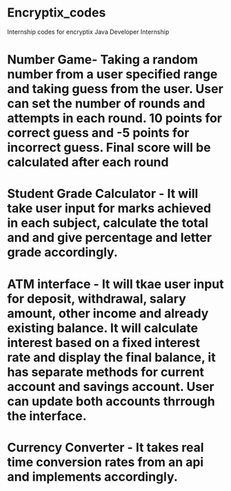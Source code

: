 # Encryptix_codes
Internship codes for encryptix Java Developer Internship
# Number Game- Taking a random number from a user specified range and taking guess from the user. User can set the number of rounds and attempts in each round. 10 points for correct guess and -5 points for incorrect guess. Final score will be calculated after each round

# Student Grade Calculator - It will take user input for marks achieved in each subject, calculate the total and and give percentage and letter grade accordingly.

# ATM interface - It will tkae user input for deposit, withdrawal, salary amount, other income and already existing balance. It will calculate interest based on a fixed interest rate and display the final balance, it has separate methods for current account and savings account. User can update both accounts thrrough the interface.

# Currency Converter - It takes real time conversion rates from an api and implements accordingly.
